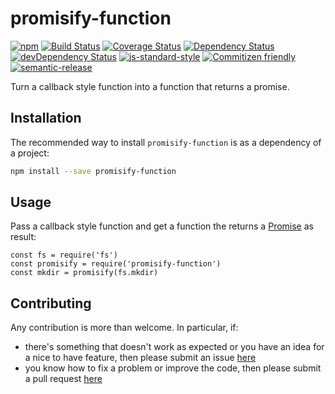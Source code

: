 # promisify-function

[![npm](https://img.shields.io/npm/v/promisify-function.svg)](https://www.npmjs.com/package/promisify-function)
[![Build Status](https://travis-ci.org/jcollado/promisify-function.svg?branch=master)](https://travis-ci.org/jcollado/promisify-function)
[![Coverage Status](https://coveralls.io/repos/jcollado/promisify-function/badge.svg?branch=master&service=github)](https://coveralls.io/github/jcollado/promisify-function?branch=master)
[![Dependency Status](https://david-dm.org/jcollado/promisify-function.svg)](https://david-dm.org/jcollado/promisify-function)
[![devDependency Status](https://david-dm.org/jcollado/promisify-function/dev-status.svg)](https://david-dm.org/jcollado/promisify-function#info=devDependencies)
[![js-standard-style](https://img.shields.io/badge/code%20style-standard-brightgreen.svg)](http://standardjs.com/)
[![Commitizen friendly](https://img.shields.io/badge/commitizen-friendly-brightgreen.svg)](http://commitizen.github.io/cz-cli/)
[![semantic-release](https://img.shields.io/badge/%20%20%F0%9F%93%A6%F0%9F%9A%80-semantic--release-e10079.svg)](https://github.com/semantic-release/semantic-release)

Turn a callback style function into a function that returns a promise.

## Installation

The recommended way to install `promisify-function` is as a dependency of a project:

```bash
npm install --save promisify-function
```

## Usage

Pass a callback style function and get a function the returns a [Promise](https://developer.mozilla.org/en-US/docs/Web/JavaScript/Reference/Global_Objects/Promise) as result:

```node
const fs = require('fs')
const promisify = require('promisify-function')
const mkdir = promisify(fs.mkdir)
```

## Contributing

Any contribution is more than welcome. In particular, if:

- there's something that doesn't work as expected or you have an idea for a nice to have feature, then please submit an issue [here](https://github.com/jcollado/promisify-function/issues/new)
- you know how to fix a problem or improve the code, then please submit a pull request [here](https://github.com/jcollado/promisify-function/compare)
